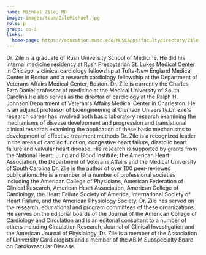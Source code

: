 ```yaml
---
name: Michael Zile, MD
image: images/team/ZileMichael.jpg
role: p
group: co-i
links:
  home-page: https://education.musc.edu/MUSCApps/facultydirectory/Zile-Michael 
---
```


Dr. Zile is a graduate of Rush University School of Medicine. He did his internal medicine residency at Rush Presbyterian St. Lukes Medical Center in Chicago, a clinical cardiology fellowship at Tufts-New England Medical Center in Boston and a research cardiology fellowship at the Department of Veterans Affairs Medical Center, Boston. Dr. Zile is currently the Charles Ezra Daniel professor of medicine at the Medical University of South Carolina.He also serves as the director of cardiology at the Ralph H. Johnson Department of Veteran's Affairs Medical Center in Charleston. He is an adjunct professor of bioengineering at Clemson University.Dr. Zile's research career has involved both basic laboratory research examining the mechanisms of disease development and progression and translational clinical research examining the application of these basic mechanisms to development of effective treatment methods.Dr. Zile is a recognized leader in the areas of cardiac function, congestive heart failure, diastolic heart failure and valvular heart disease. His research is supported by grants from the National Heart, Lung and Blood Institute, the American Heart Association, the Department of Veterans Affairs and the Medical University of South Carolina.Dr. Zile is the author of over 100 peer-reviewed publications. He is a member of a number of professional societies including the American College of Physicians, American Federation of Clinical Research, American Heart Association, American College of Cardiology, the Heart Failure Society of America, International Society of Heart Failure, and the American Physiology Society. Dr. Zile has served on the research, educational and program committees of these organizations. He serves on the editorial boards of the Journal of the American College of Cardiology and Circulation and is an editorial consultant to a number of others including Circulation Research, Journal of Clinical Investigation and the American Journal of Physiology. Dr. Zile is a member of the Association of University Cardiologists and a member of the ABIM Subspecialty Board on Cardiovascular Disease.
